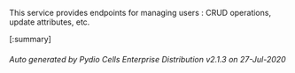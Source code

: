 






This service provides endpoints for managing users : CRUD operations, update attributes, etc.

[:summary]

###### Auto generated by Pydio Cells Enterprise Distribution v2.1.3 on 27-Jul-2020
